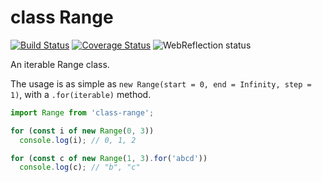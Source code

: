 # class Range

[![Build Status](https://travis-ci.com/WebReflection/class-range.svg?branch=master)](https://travis-ci.com/WebReflection/class-range) [![Coverage Status](https://coveralls.io/repos/github/WebReflection/class-range/badge.svg?branch=master)](https://coveralls.io/github/WebReflection/class-range?branch=master) ![WebReflection status](https://offline.report/status/webreflection.svg)

An iterable Range class.

The usage is as simple as `new Range(start = 0, end = Infinity, step = 1)`, with a `.for(iterable)` method.

```js
import Range from 'class-range';

for (const i of new Range(0, 3))
  console.log(i); // 0, 1, 2

for (const c of new Range(1, 3).for('abcd'))
  console.log(c); // "b", "c"
```